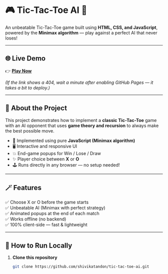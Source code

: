 # 🎮 Tic-Tac-Toe AI 🤖  
An unbeatable Tic-Tac-Toe game built using **HTML, CSS, and JavaScript**, powered by the **Minimax algorithm** — play against a perfect AI that never loses!

---

## 🌐 Live Demo  
👉 **[Play Now](https://shivikatandon.github.io/tic-tac-toe-ai/)**  

*(If the link shows a 404, wait a minute after enabling GitHub Pages — it takes a bit to deploy.)*

---

## 🧠 About the Project  
This project demonstrates how to implement a **classic Tic-Tac-Toe** game with an AI opponent that uses **game theory and recursion** to always make the best possible move.  

- 🧩 Implemented using pure **JavaScript (Minimax algorithm)**  
- 🖥️ Interactive and responsive UI  
- 💥 End-game popups for Win / Lose / Draw  
- ✨ Player choice between **X** or **O**  
- 🕹️ Runs directly in any browser — no setup needed!

---

## 🪄 Features  
✅ Choose X or O before the game starts  
✅ Unbeatable AI (Minimax with perfect strategy)  
✅ Animated popups at the end of each match  
✅ Works offline (no backend)  
✅ 100% client-side — fast & lightweight  

---

## 🚀 How to Run Locally
1. **Clone this repository**
   ```bash
   git clone https://github.com/shivikatandon/tic-tac-toe-ai.git
